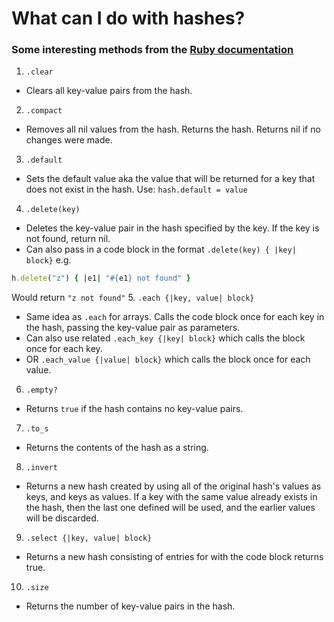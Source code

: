 # What can I do with hashes?

### Some interesting methods from the [Ruby documentation]( https://ruby-doc.org/core-2.5.1/Hash.html)

1. `.clear`
  * Clears all key-value pairs from the hash.
2. `.compact`
  * Removes all nil values from the hash. Returns the hash. Returns nil if no changes were made.
3. `.default`
  * Sets the default value aka the value that will be returned for a key that does not exist in the hash. Use: `hash.default = value`
4. `.delete(key)`
  * Deletes the key-value pair in the hash specified by the key. If the key is not found, return nil.
  * Can also pass in a code block in the format `.delete(key) { |key| block}` e.g.
  ````ruby
  h.delete("z") { |e1| "#{e1} not found" }
  ````
  Would return `"z not found"`
5. `.each {|key, value| block}`
  * Same idea as `.each` for arrays. Calls the code block once for each key in the hash, passing the key-value pair as parameters.
  * Can also use related `.each_key {|key| block}` which calls the block once for each key.
  * OR `.each_value {|value| block}` which calls the block once for each value.
6. `.empty?`
  * Returns `true` if the hash contains no key-value pairs.
7. `.to_s`
  * Returns the contents of the hash as a string.
8. `.invert`
  * Returns a new hash created by using all of the original hash's values as keys, and keys as values. If a key with the same value already exists in the hash, then the last one defined will be used, and the earlier values will be discarded.
9. `.select {|key, value| block}`
  * Returns a new hash consisting of entries for with the code block returns true.
10. `.size`
  * Returns the number of key-value pairs in the hash.
